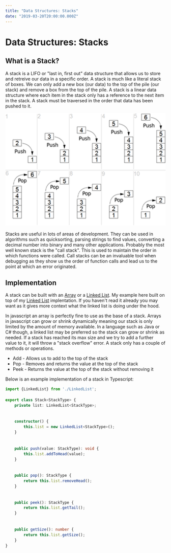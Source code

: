 ```yaml
---
title: "Data Structures: Stacks"
date: "2019-03-20T20:00:00.000Z"
---
```


# Data Structures: Stacks
## What is a Stack?
A stack is a LIFO or "last in, first out" data structure that allows us to store and retreive our data in a specific order. A stack is much like a literal stack of boxes. We can only add a new box (our data) to the top of the pile (our stack) and remove a box from the top of the pile. A stack is a linear data structure where each item in the stack only has a reference to the next item in the stack. A stack must be traversed in the order that data has been pushed to it.

![Example of pushing to and popping from a stack](./stack-data-structure.png)

Stacks are useful in lots of areas of development. They can be used in algorithms such as quicksorting, parsing strings to find values, converting a decimal number into binary and many other applications. Probably the most well known stack is the "call stack". This is used to maintain the order in which functions were called. Call stacks can be an invaluable tool when debugging as they show us the order of function calls and lead us to the point at which an error originated.

## Implementation
A stack can be built with an [Array](https://www.dantony.uk/data-arrays/) or a [Linked List](https://www.dantony.uk/data-linked-lists/). My example here built on top of my [Linked List](https://www.dantony.uk/data-linked-lists/) implentation. If you haven't read it already you may want as it gives more context what the linked list is doing under the hood.

In javascript an array is perfectly fine to use as the base of a stack. Arrays in javascript can grow or shrink dynamically meaning our stack is only limited by the amount of memory available. In a language such as Java or C# though, a linked list may be preferred so the stack can grow or shrink as needed. If a stack has reached its max size and we try to add a further value to it, it will throw a "stack overflow" error. A stack only has a couple of methods or operations.

- Add - Allows us to add to the top of the stack
- Pop - Removes and returns the value at the top of the stack
- Peek - Returns the value at the top of the stack without removing it

Below is an example implementation of a stack in Typescript:

```typescript
import {LinkedList} from './LinkedList';

export class Stack<StackType> {
    private list: LinkedList<StackType>;


    constructor() {
        this.list = new LinkedList<StackType>();
    }


    public push(value: StackType): void {
        this.list.addToHead(value);
    }


    public pop(): StackType {
        return this.list.removeHead();
    }


    public peek(): StackType {
        return this.list.getTail();
    }


    public getSize(): number {
        return this.list.getSize();
    }
}

```